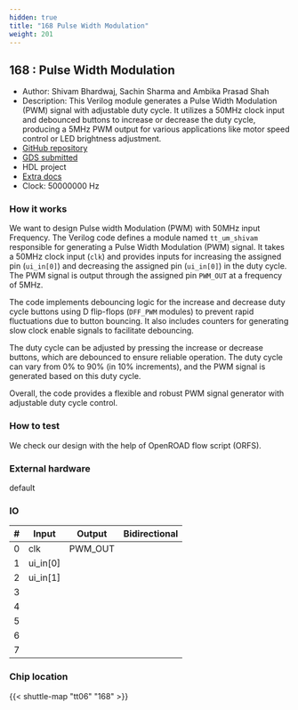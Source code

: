 ```yaml
---
hidden: true
title: "168 Pulse Width Modulation"
weight: 201
---
```


## 168 : Pulse Width Modulation

* Author: Shivam Bhardwaj, Sachin Sharma and Ambika Prasad Shah
* Description: This Verilog module generates a Pulse Width Modulation (PWM) signal with adjustable duty cycle. It utilizes a 50MHz clock input and debounced buttons to increase or decrease the duty cycle, producing a 5MHz PWM output for various applications like motor speed control or LED brightness adjustment.
* [GitHub repository](https://github.com/OnSachinSharma/tt06-verilog-PWM)
* [GDS submitted](https://github.com/OnSachinSharma/tt06-verilog-PWM/actions/runs/8650528686)
* HDL project
* [Extra docs](None)
* Clock: 50000000 Hz

<!---

This file is used to generate your project datasheet. Please fill in the information below and delete any unused
sections.

You can also include images in this folder and reference them in the markdown. Each image must be less than
512 kb in size, and the combined size of all images must be less than 1 MB.
-->


### How it works

We want to design Pulse width Modulation (PWM) with 50MHz input Frequency.
The Verilog code defines a module named `tt_um_shivam` responsible for generating a Pulse Width Modulation (PWM) signal. It takes a 50MHz clock input (`clk`) and provides inputs for increasing the assigned pin (`ui_in[0]`) and decreasing the assigned pin (`ui_in[0]`) in the duty cycle. The PWM signal is output through the assigned pin `PWM_OUT` at a frequency of 5MHz.

The code implements debouncing logic for the increase and decrease duty cycle buttons using D flip-flops (`DFF_PWM` modules) to prevent rapid fluctuations due to button bouncing. It also includes counters for generating slow clock enable signals to facilitate debouncing.

The duty cycle can be adjusted by pressing the increase or decrease buttons, which are debounced to ensure reliable operation. The duty cycle can vary from 0% to 90% (in 10% increments), and the PWM signal is generated based on this duty cycle.

Overall, the code provides a flexible and robust PWM signal generator with adjustable duty cycle control.

### How to test

We check our design with the help of OpenROAD flow script (ORFS).

### External hardware

default


### IO

| # | Input          | Output         | Bidirectional   |
| - | -------------- | -------------- | --------------- |
| 0 | clk | PWM_OUT |  |
| 1 | ui_in[0] |  |  |
| 2 | ui_in[1] |  |  |
| 3 |  |  |  |
| 4 |  |  |  |
| 5 |  |  |  |
| 6 |  |  |  |
| 7 |  |  |  |

### Chip location

{{< shuttle-map "tt06" "168" >}}
